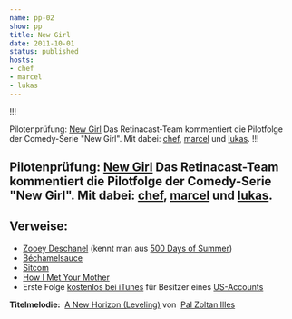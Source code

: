 ```yaml
---
name: pp-02
show: pp
title: New Girl
date: 2011-10-01
status: published
hosts:
- chef
- marcel
- lukas
---
```

!!!

 Pilotenprüfung: [New Girl](http://www.imdb.com/title/tt1826940/)
Das Retinacast-Team kommentiert die Pilotfolge der Comedy-Serie "New Girl". Mit dabei: [chef](http://twitter.com/grischder), [marcel](http://twitter.com/xartas) und [lukas](http://twitter.com/blubser).
!!!

## Pilotenprüfung: [New Girl](http://www.imdb.com/title/tt1826940/) Das Retinacast-Team kommentiert die Pilotfolge der Comedy-Serie "New Girl". Mit dabei: [chef](http://twitter.com/grischder), [marcel](http://twitter.com/xartas) und [lukas](http://twitter.com/blubser).
## Verweise:

- [Zooey Deschanel](http://www.imdb.com/name/nm0221046/) (kennt man aus [500 Days of Summer](http://www.amazon.de/gp/product/B0030FXXLK))
- [Béchamelsauce](http://de.wikipedia.org/wiki/Béchamelsauce)
- [Sitcom](http://en.wikipedia.org/wiki/Sitcom)
- [How I Met Your Mother](http://www.imdb.com/title/tt0460649/)
- Erste Folge [kostenlos bei iTunes](http://itunes.apple.com/us/tv-season/new-girl-season-1/id456119895) für Besitzer eines [US-Accounts](http://www.cultofmac.com/43040/get-a-u-s-itunes-account-anywhere-in-the-world-how-to/)

**Titelmelodie:**  [A New Horizon (Leveling)](http://www.jamendo.com/en/track/249252) von  [Pal Zoltan Illes](http://www.jamendo.com/en/artist/Pal_Zoltan_Illes)
